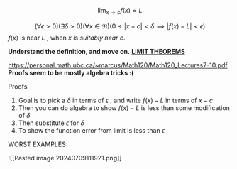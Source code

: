 $$
\lim_{x\to c}f(x)=L
$$

$$
(\forall \epsilon > 0) (\exists \delta > 0) (\forall x \in \Re) (0 < |x-c| < \delta \implies |f(x)-L|<\epsilon)
$$
$f(x)$ is near $L$ , when $x$ is _suitably near c_.


**Understand the definition, and move on.**
**[LIMIT THEOREMS](https://math.libretexts.org/Bookshelves/Analysis/Introduction_to_Mathematical_Analysis_I_(Lafferriere_Lafferriere_and_Nguyen)/03%3A_Limits_and_Continuity/3.02%3A_Limit_Theorems)** 

https://personal.math.ubc.ca/~marcus/Math120/Math120_Lectures7-10.pdf
**Proofs seem to be mostly algebra tricks :(**

Proofs
1. Goal is to pick a $\delta$ in terms of $\epsilon$ , and write $f(x)-L$ in terms of $x-c$ 
2. Then you can do algebra to show $f(x)-L$ is less than some modification of $\delta$ 
3. Then substitute $\epsilon$ for $\delta$ 
4. To show the function error from limit is less than $\epsilon$



WORST EXAMPLES:


![[Pasted image 20240709111921.png]]
